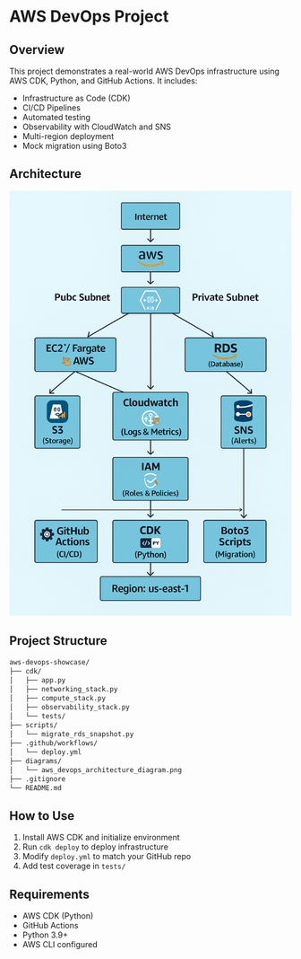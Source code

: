 # AWS DevOps Project

## Overview

This project demonstrates a real-world AWS DevOps infrastructure using AWS CDK, Python, and GitHub Actions. It includes:
- Infrastructure as Code (CDK)
- CI/CD Pipelines
- Automated testing
- Observability with CloudWatch and SNS
- Multi-region deployment
- Mock migration using Boto3

## Architecture

![Architecture Diagram](diagram.png)

## Project Structure

```
aws-devops-showcase/
├── cdk/
│   ├── app.py
│   ├── networking_stack.py
│   ├── compute_stack.py
│   ├── observability_stack.py
│   └── tests/
├── scripts/
│   └── migrate_rds_snapshot.py
├── .github/workflows/
│   └── deploy.yml
├── diagrams/
│   └── aws_devops_architecture_diagram.png
├── .gitignore
└── README.md
```

## How to Use

1. Install AWS CDK and initialize environment
2. Run `cdk deploy` to deploy infrastructure
3. Modify `deploy.yml` to match your GitHub repo
4. Add test coverage in `tests/`

## Requirements

- AWS CDK (Python)
- GitHub Actions
- Python 3.9+
- AWS CLI configured
